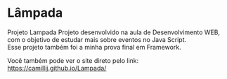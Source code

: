 # Lâmpada

Projeto Lampada Projeto desenvolvido na aula de Desenvolvimento WEB, com o objetivo de estudar mais sobre eventos no Java Script.  
Esse projeto também foi a minha prova final em Framework.

Você também pode ver o site direto pelo link: https://camillij.github.io/Lampada/

